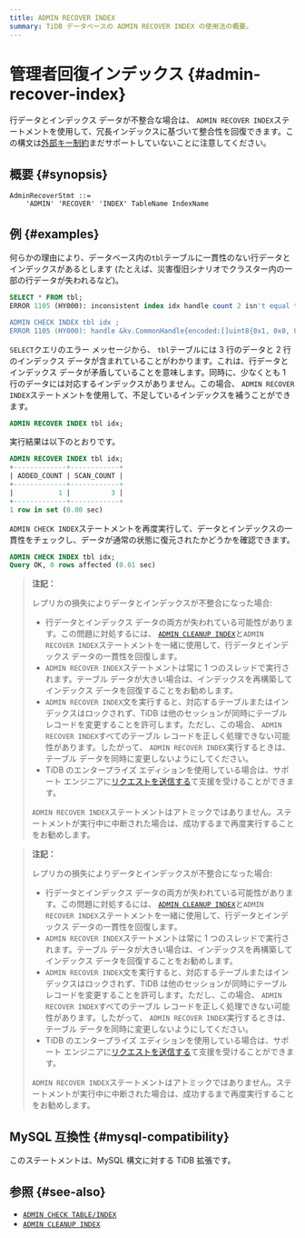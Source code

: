 ```yaml
---
title: ADMIN RECOVER INDEX
summary: TiDB データベースの ADMIN RECOVER INDEX の使用法の概要。
---
```


# 管理者回復インデックス {#admin-recover-index}

行データとインデックス データが不整合な場合は、 `ADMIN RECOVER INDEX`ステートメントを使用して、冗長インデックスに基づいて整合性を回復できます。この構文は[外部キー制約](/foreign-key.md)まだサポートしていないことに注意してください。

## 概要 {#synopsis}

```ebnf+diagram
AdminRecoverStmt ::=
    'ADMIN' 'RECOVER' 'INDEX' TableName IndexName
```

## 例 {#examples}

何らかの理由により、データベース内の`tbl`テーブルに一貫性のない行データとインデックスがあるとします (たとえば、災害復旧シナリオでクラスター内の一部の行データが失われるなど)。

```sql
SELECT * FROM tbl;
ERROR 1105 (HY000): inconsistent index idx handle count 2 isn't equal to value count 3

ADMIN CHECK INDEX tbl idx ;
ERROR 1105 (HY000): handle &kv.CommonHandle{encoded:[]uint8{0x1, 0x0, 0x0, 0x0, 0x0, 0x0, 0x0, 0x0, 0x0, 0xf8}, colEndOffsets:[]uint16{0xa}}, index:types.Datum{k:0x5, decimal:0x0, length:0x0, i:0, collation:"utf8mb4_bin", b:[]uint8{0x0}, x:interface {}(nil)} != record:<nil>
```

`SELECT`クエリのエラー メッセージから、 `tbl`テーブルには 3 行のデータと 2 行のインデックス データが含まれていることがわかります。これは、行データとインデックス データが矛盾していることを意味します。同時に、少なくとも 1 行のデータには対応するインデックスがありません。この場合、 `ADMIN RECOVER INDEX`ステートメントを使用して、不足しているインデックスを補うことができます。

```sql
ADMIN RECOVER INDEX tbl idx;
```

実行結果は以下のとおりです。

```sql
ADMIN RECOVER INDEX tbl idx;
+-------------+------------+
| ADDED_COUNT | SCAN_COUNT |
+-------------+------------+
|           1 |          3 |
+-------------+------------+
1 row in set (0.00 sec)
```

`ADMIN CHECK INDEX`ステートメントを再度実行して、データとインデックスの一貫性をチェックし、データが通常の状態に復元されたかどうかを確認できます。

```sql
ADMIN CHECK INDEX tbl idx;
Query OK, 0 rows affected (0.01 sec)
```

<CustomContent platform="tidb">

> **注記：**
>
> レプリカの損失によりデータとインデックスが不整合になった場合:
>
> -   行データとインデックス データの両方が失われている可能性があります。この問題に対処するには、 [`ADMIN CLEANUP INDEX`](/sql-statements/sql-statement-admin-cleanup.md)と`ADMIN RECOVER INDEX`ステートメントを一緒に使用して、行データとインデックス データの一貫性を回復します。
> -   `ADMIN RECOVER INDEX`ステートメントは常に 1 つのスレッドで実行されます。テーブル データが大きい場合は、インデックスを再構築してインデックス データを回復することをお勧めします。
> -   `ADMIN RECOVER INDEX`文を実行すると、対応するテーブルまたはインデックスはロックされず、TiDB は他のセッションが同時にテーブル レコードを変更することを許可します。ただし、この場合、 `ADMIN RECOVER INDEX`すべてのテーブル レコードを正しく処理できない可能性があります。したがって、 `ADMIN RECOVER INDEX`実行するときは、テーブル データを同時に変更しないようにしてください。
> -   TiDB のエンタープライズ エディションを使用している場合は、サポート エンジニアに[リクエストを送信する](/support.md)て支援を受けることができます。
>
> `ADMIN RECOVER INDEX`ステートメントはアトミックではありません。ステートメントが実行中に中断された場合は、成功するまで再度実行することをお勧めします。

</CustomContent>

<CustomContent platform="tidb-cloud">

> **注記：**
>
> レプリカの損失によりデータとインデックスが不整合になった場合:
>
> -   行データとインデックス データの両方が失われている可能性があります。この問題に対処するには、 [`ADMIN CLEANUP INDEX`](/sql-statements/sql-statement-admin-cleanup.md)と`ADMIN RECOVER INDEX`ステートメントを一緒に使用して、行データとインデックス データの一貫性を回復します。
> -   `ADMIN RECOVER INDEX`ステートメントは常に 1 つのスレッドで実行されます。テーブル データが大きい場合は、インデックスを再構築してインデックス データを回復することをお勧めします。
> -   `ADMIN RECOVER INDEX`文を実行すると、対応するテーブルまたはインデックスはロックされず、TiDB は他のセッションが同時にテーブル レコードを変更することを許可します。ただし、この場合、 `ADMIN RECOVER INDEX`すべてのテーブル レコードを正しく処理できない可能性があります。したがって、 `ADMIN RECOVER INDEX`実行するときは、テーブル データを同時に変更しないようにしてください。
> -   TiDB のエンタープライズ エディションを使用している場合は、サポート エンジニアに[リクエストを送信する](https://support.pingcap.com/hc/en-us)て支援を受けることができます。
>
> `ADMIN RECOVER INDEX`ステートメントはアトミックではありません。ステートメントが実行中に中断された場合は、成功するまで再度実行することをお勧めします。

</CustomContent>

## MySQL 互換性 {#mysql-compatibility}

このステートメントは、MySQL 構文に対する TiDB 拡張です。

## 参照 {#see-also}

-   [`ADMIN CHECK TABLE/INDEX`](/sql-statements/sql-statement-admin-check-table-index.md)
-   [`ADMIN CLEANUP INDEX`](/sql-statements/sql-statement-admin-cleanup.md)
